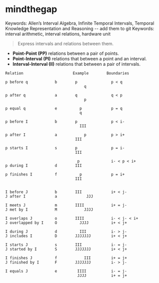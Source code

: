 # mindthegap

Keywords: Allen’s Interval Algebra, Infinite Temporal Intervals, Temporal Knowledge Representation and Reasoning -- add them to git
Keywords: interval arithmetic, interval relations, hardware unit


> Express intervals and relations between them.

- **Point-Point (PP)** relations between a pair of points.
- **Point-Interval (PI)** relations that between a point and an interval.
- **Interval-Interval (II)** relations that between a pair of intervals.

```text
Relation                      Example        Boundaries

p before q            b        p               p < q
                                   q

p after q             a        q               q < p
                                   p

p equal q             e          p             p = q
                                 q

p before I            b        p               p < i-
                                 III

p after I             a            p           p > i+
                               III

p starts I            s        p               p = i-
                               III

                                p              i- < p < i+
p during I            d        III

p finishes I          f          p             p = i+
                               III


I before J            b        III             i+ < j-
J after I             a             JJJ

I meets J             m        IIII            i+ = j-
J met by I            M            JJJJ

I overlaps J          o        IIII            i- < j- < i+
J overlapped by I     O          JJJJ          i+ < j+

I during J            d          III           i- > j-
J includes I          D        JJJJJJJ         i+ < j+

I starts J            s        III             i- = j-
J started by I        S        JJJJJJJ         i+ < j+

I finishes J          f            III         i+ = j+
J finished by I       F        JJJJJJJ         i- > j-

I equals J            e         IIII           i- = j-
                                JJJJ           i+ = j+
```